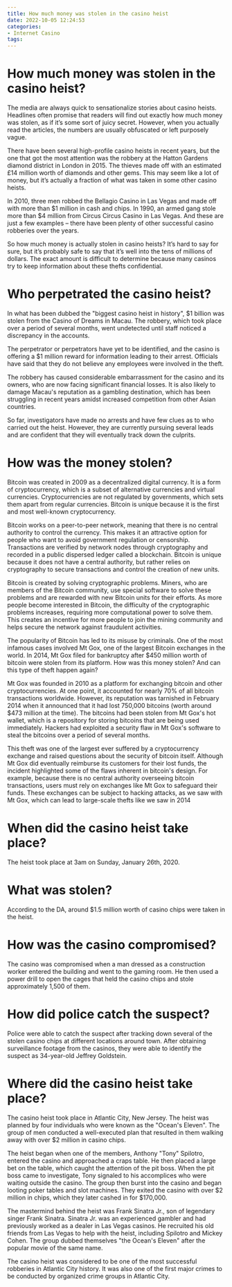 ```yaml
---
title: How much money was stolen in the casino heist
date: 2022-10-05 12:24:53
categories:
- Internet Casino
tags:
---
```



#  How much money was stolen in the casino heist?

The media are always quick to sensationalize stories about casino heists. Headlines often promise that readers will find out exactly how much money was stolen, as if it’s some sort of juicy secret. However, when you actually read the articles, the numbers are usually obfuscated or left purposely vague.

There have been several high-profile casino heists in recent years, but the one that got the most attention was the robbery at the Hatton Gardens diamond district in London in 2015. The thieves made off with an estimated £14 million worth of diamonds and other gems. This may seem like a lot of money, but it’s actually a fraction of what was taken in some other casino heists.

In 2010, three men robbed the Bellagio Casino in Las Vegas and made off with more than $1 million in cash and chips. In 1990, an armed gang stole more than $4 million from Circus Circus Casino in Las Vegas. And these are just a few examples – there have been plenty of other successful casino robberies over the years.

So how much money is actually stolen in casino heists? It’s hard to say for sure, but it’s probably safe to say that it’s well into the tens of millions of dollars. The exact amount is difficult to determine because many casinos try to keep information about these thefts confidential.

#  Who perpetrated the casino heist?

In what has been dubbed the "biggest casino heist in history", $1 billion was stolen from the Casino of Dreams in Macau. The robbery, which took place over a period of several months, went undetected until staff noticed a discrepancy in the accounts.

The perpetrator or perpetrators have yet to be identified, and the casino is offering a $1 million reward for information leading to their arrest. Officials have said that they do not believe any employees were involved in the theft.

The robbery has caused considerable embarrassment for the casino and its owners, who are now facing significant financial losses. It is also likely to damage Macau's reputation as a gambling destination, which has been struggling in recent years amidst increased competition from other Asian countries.

So far, investigators have made no arrests and have few clues as to who carried out the heist. However, they are currently pursuing several leads and are confident that they will eventually track down the culprits.

#  How was the money stolen?

Bitcoin was created in 2009 as a decentralized digital currency. It is a form of cryptocurrency, which is a subset of alternative currencies and virtual currencies. Cryptocurrencies are not regulated by governments, which sets them apart from regular currencies. Bitcoin is unique because it is the first and most well-known cryptocurrency.

Bitcoin works on a peer-to-peer network, meaning that there is no central authority to control the currency. This makes it an attractive option for people who want to avoid government regulation or censorship. Transactions are verified by network nodes through cryptography and recorded in a public dispersed ledger called a blockchain. Bitcoin is unique because it does not have a central authority, but rather relies on cryptography to secure transactions and control the creation of new units.

Bitcoin is created by solving cryptographic problems. Miners, who are members of the Bitcoin community, use special software to solve these problems and are rewarded with new Bitcoin units for their efforts. As more people become interested in Bitcoin, the difficulty of the cryptographic problems increases, requiring more computational power to solve them. This creates an incentive for more people to join the mining community and helps secure the network against fraudulent activities.

The popularity of Bitcoin has led to its misuse by criminals. One of the most infamous cases involved Mt Gox, one of the largest Bitcoin exchanges in the world. In 2014, Mt Gox filed for bankruptcy after $450 million worth of bitcoin were stolen from its platform. How was this money stolen? And can this type of theft happen again?

Mt Gox was founded in 2010 as a platform for exchanging bitcoin and other cryptocurrencies. At one point, it accounted for nearly 70% of all bitcoin transactions worldwide. However, its reputation was tarnished in February 2014 when it announced that it had lost 750,000 bitcoins (worth around $473 million at the time). The bitcoins had been stolen from Mt Gox's hot wallet, which is a repository for storing bitcoins that are being used immediately. Hackers had exploited a security flaw in Mt Gox's software to steal the bitcoins over a period of several months.

This theft was one of the largest ever suffered by a cryptocurrency exchange and raised questions about the security of bitcoin itself. Although Mt Gox did eventually reimburse its customers for their lost funds, the incident highlighted some of the flaws inherent in bitcoin's design. For example, because there is no central authority overseeing bitcoin transactions, users must rely on exchanges like Mt Gox to safeguard their funds. These exchanges can be subject to hacking attacks, as we saw with Mt Gox, which can lead to large-scale thefts like we saw in 2014

#  When did the casino heist take place?

The heist took place at 3am on Sunday, January 26th, 2020.

# What was stolen?

According to the DA, around $1.5 million worth of casino chips were taken in the heist.

# How was the casino compromised?

The casino was compromised when a man dressed as a construction worker entered the building and went to the gaming room. He then used a power drill to open the cages that held the casino chips and stole approximately 1,500 of them.

# How did police catch the suspect?

Police were able to catch the suspect after tracking down several of the stolen casino chips at different locations around town. After obtaining surveillance footage from the casinos, they were able to identify the suspect as 34-year-old Jeffrey Goldstein.

#  Where did the casino heist take place?

The casino heist took place in Atlantic City, New Jersey. The heist was planned by four individuals who were known as the "Ocean's Eleven". The group of men conducted a well-executed plan that resulted in them walking away with over $2 million in casino chips.

The heist began when one of the members, Anthony "Tony" Spilotro, entered the casino and approached a craps table. He then placed a large bet on the table, which caught the attention of the pit boss. When the pit boss came to investigate, Tony signaled to his accomplices who were waiting outside the casino. The group then burst into the casino and began looting poker tables and slot machines. They exited the casino with over $2 million in chips, which they later cashed in for $170,000.

The mastermind behind the heist was Frank Sinatra Jr., son of legendary singer Frank Sinatra. Sinatra Jr. was an experienced gambler and had previously worked as a dealer in Las Vegas casinos. He recruited his old friends from Las Vegas to help with the heist, including Spilotro and Mickey Cohen. The group dubbed themselves "the Ocean's Eleven" after the popular movie of the same name.

The casino heist was considered to be one of the most successful robberies in Atlantic City history. It was also one of the first major crimes to be conducted by organized crime groups in Atlantic City.
